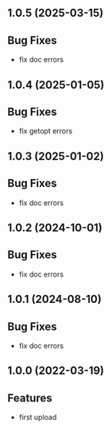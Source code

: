 ## 1.0.5 (2025-03-15)

## Bug Fixes

- fix doc errors

## 1.0.4 (2025-01-05)

## Bug Fixes

- fix getopt errors

## 1.0.3 (2025-01-02)

## Bug Fixes

- fix doc errors

## 1.0.2 (2024-10-01)

## Bug Fixes

- fix doc errors

## 1.0.1 (2024-08-10)

## Bug Fixes

- fix doc errors

## 1.0.0 (2022-03-19)

## Features

- first upload